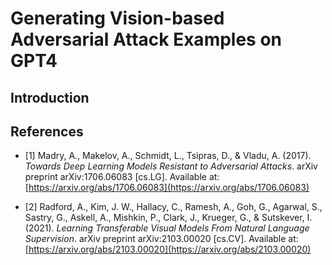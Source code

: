 # Generating Vision-based Adversarial Attack Examples on GPT4 

## Introduction


## References

- [1] Madry, A., Makelov, A., Schmidt, L., Tsipras, D., & Vladu, A. (2017). *Towards Deep Learning Models Resistant to Adversarial Attacks*. arXiv preprint arXiv:1706.06083 [cs.LG]. Available at: [https://arxiv.org/abs/1706.06083](https://arxiv.org/abs/1706.06083)


- [2] Radford, A., Kim, J. W., Hallacy, C., Ramesh, A., Goh, G., Agarwal, S., Sastry, G., Askell, A., Mishkin, P., Clark, J., Krueger, G., & Sutskever, I. (2021). *Learning Transferable Visual Models From Natural Language Supervision*. arXiv preprint arXiv:2103.00020 [cs.CV]. Available at: [https://arxiv.org/abs/2103.00020](https://arxiv.org/abs/2103.00020)
